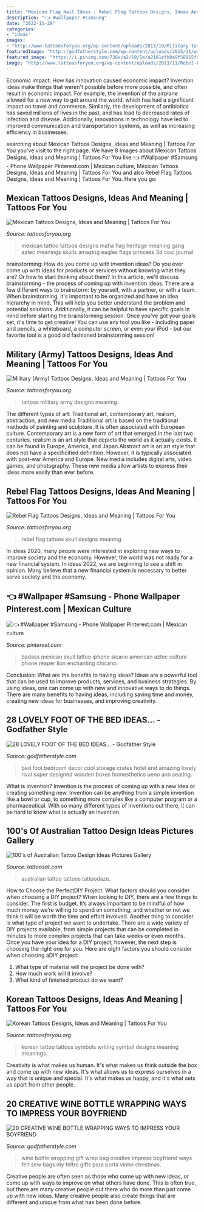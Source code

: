 ```yaml
---
title: "Mexican Flag Nail Ideas : Rebel Flag Tattoos Designs, Ideas And Meaning"
description: "👈 #wallpaper #samsung"
date: "2022-11-28"
categories:
- "ideas"
images:
- "http://www.tattoosforyou.org/wp-content/uploads/2013/10/Military-Tattoos.jpg"
featuredImage: "http://godfatherstyle.com/wp-content/uploads/2015/11/wine-bottle-gift-wrap-ideas1.jpg"
featured_image: "https://i.pinimg.com/736x/a2/18/1e/a2181efb8a9f58915fdb15e5b58b69f4.jpg"
image: "http://www.tattoosforyou.org/wp-content/uploads/2013/11/Rebel-Flag-Skull-Tattoos.jpg"
---
```



Economic impact: How has innovation caused economic impact?
Invention ideas make things that weren't possible before more possible, and often result in economic impact. For example, the invention of the airplane allowed for a new way to get around the world, which has had a significant impact on travel and commerce. Similarly, the development of antibiotics has saved millions of lives in the past, and has lead to decreased rates of infection and disease. Additionally, innovations in technology have led to improved communication and transportation systems, as well as increasing efficiency in businesses.

	

		
searching about Mexican Tattoos Designs, Ideas and Meaning | Tattoos For You you've visit to the right page. We have 8 Images about Mexican Tattoos Designs, Ideas and Meaning | Tattoos For You like 👈 #Wallpaper #Samsung - Phone Wallpaper Pinterest.com | Mexican culture, Mexican Tattoos Designs, Ideas and Meaning | Tattoos For You and also Rebel Flag Tattoos Designs, Ideas and Meaning | Tattoos For You. Here you go:
		
    
## Mexican Tattoos Designs, Ideas And Meaning | Tattoos For You

<img loading=lazy src="https://www.tattoosforyou.org/wp-content/uploads/2018/01/Mexican-Heritage-Tattoos.jpg" onerror="this.onerror=null;this.src='https://tse1.mm.bing.net/th?id=OIP.GoULdIqpfvCaZpciDETotAHaHa&amp;pid=15.1';" alt="Mexican Tattoos Designs, Ideas and Meaning | Tattoos For You">

_Source: tattoosforyou.org_

>mexican tattoo tattoos designs mafia flag heritage meaning gang aztec meanings skulls amazing eagles flags princess 3d cool journal. 

	

brainstorming: How do you come up with invention ideas?
Do you ever come up with ideas for products or services without knowing what they are? Or how to start thinking about them? In this article, we'll discuss brainstorming - the process of coming up with invention ideas.
There are a few different ways to brainstorm: by yourself, with a partner, or with a team. When brainstorming, it's important to be organized and have an idea hierarchy in mind. This will help you better understand the problem and potential solutions. Additionally, it can be helpful to have specific goals in mind before starting the brainstorming session. Once you've got your goals set, it's time to get creative! You can use any tool you like - including paper and pencils, a whiteboard, a computer screen, or even your iPod - but our favorite tool is a good old fashioned brainstorming session!

    
## Military (Army) Tattoos Designs, Ideas And Meaning | Tattoos For You

<img loading=lazy src="http://www.tattoosforyou.org/wp-content/uploads/2013/10/Military-Tattoos.jpg" onerror="this.onerror=null;this.src='https://tse4.mm.bing.net/th?id=OIP.h3YuzoXNEkJ0ySn1rJpupwHaMc&amp;pid=15.1';" alt="Military (Army) Tattoos Designs, Ideas and Meaning | Tattoos For You">

_Source: tattoosforyou.org_

>tattoos military army designs meaning. 

	

The different types of art: Traditional art, contemporary art, realism, abstraction, and new media
Traditional art is based on the traditional methods of painting and sculpture. It is often associated with European culture. Contemporary art is a new form of art that emerged in the last two centuries. realism is an art style that depicts the world as it actually exists. It can be found in Europe, America, and Japan.Abstract art is an art style that does not have a specificified definition. However, it is typically associated with post-war America and Europe. New media includes digital arts, video games, and photography. These new media allow artists to express their ideas more easily than ever before.

    
## Rebel Flag Tattoos Designs, Ideas And Meaning | Tattoos For You

<img loading=lazy src="http://www.tattoosforyou.org/wp-content/uploads/2013/11/Rebel-Flag-Skull-Tattoos.jpg" onerror="this.onerror=null;this.src='https://tse3.mm.bing.net/th?id=OIP.L5OTErQi6vPyARffCA41UgHaJ4&amp;pid=15.1';" alt="Rebel Flag Tattoos Designs, Ideas and Meaning | Tattoos For You">

_Source: tattoosforyou.org_

>rebel flag tattoos skull designs meaning. 

	

In ideas 2020, many people were interested in exploring new ways to improve society and the economy. However, the world was not ready for a new financial system. In ideas 2022, we are beginning to see a shift in opinion. Many believe that a new financial system is necessary to better serve society and the economy.

    
## 👈 #Wallpaper #Samsung - Phone Wallpaper Pinterest.com | Mexican Culture

<img loading=lazy src="https://i.pinimg.com/736x/a2/18/1e/a2181efb8a9f58915fdb15e5b58b69f4.jpg" onerror="this.onerror=null;this.src='https://tse1.mm.bing.net/th?id=OIP.JLx0LWM0euv-CpGrXKKfmQHaNO&amp;pid=15.1';" alt="👈 #Wallpaper #Samsung - Phone Wallpaper Pinterest.com | Mexican culture">

_Source: pinterest.com_

>badass mexican skull tattoo iphone sicario american aztec culture phone reaper lion enchanting chicano. 

	

Conclusion: What are the benefits to having ideas?
Ideas are a powerful tool that can be used to improve products, services, and business strategies. By using ideas, one can come up with new and innovative ways to do things. There are many benefits to having ideas, including saving time and money, creating new ideas for businesses, and improving creativity.

    
## 28 LOVELY FOOT OF THE BED IDEAS... - Godfather Style

<img loading=lazy src="http://godfatherstyle.com/wp-content/uploads/2016/04/foot-of-the-bed-ideas-2.jpg" onerror="this.onerror=null;this.src='https://tse2.mm.bing.net/th?id=OIP.2S0_KZcv_j_bdjJcw6qGdwHaJ7&amp;pid=15.1';" alt="28 LOVELY FOOT OF THE BED IDEAS... - Godfather Style">

_Source: godfatherstyle.com_

>bed foot bedroom decor cool storage crates hotel end amazing lovely rival super designed wooden boxes homesthetics ueno ann seating. 

	

What is invention?
Invention is the process of coming up with a new idea or creating something new. Invention can be anything from a simple invention like a bowl or cup, to something more complex like a computer program or a pharmaceutical. With so many different types of inventions out there, it can be hard to know what is actually an invention.

    
## 100&#039;s Of Australian Tattoo Design Ideas Pictures Gallery

<img loading=lazy src="https://tattoosat.com/wp-content/uploads/2014/12/Australian-6.jpg" onerror="this.onerror=null;this.src='https://tse2.mm.bing.net/th?id=OIP.BP2GgB_4U17C01T46n-U-QHaJ4&amp;pid=15.1';" alt="100&#039;s of Australian Tattoo Design Ideas Pictures Gallery">

_Source: tattoosat.com_

>australian tattoo tattoos tattoodaze. 

	

How to Choose the PerfectDIY Project: What factors should you consider when choosing a DIY project?
When looking to DIY, there are a few things to consider. The first is budget. It’s always important to be mindful of how much money we’re willing to spend on something, and whether or not we think it will be worth the time and effort involved. Another thing to consider is what type of project we want to undertake. There are a wide variety of DIY projects available, from simple projects that can be completed in minutes to more complex projects that can take weeks or even months. Once you have your idea for a DIY project, however, the next step is choosing the right one for you. Here are eight factors you should consider when choosing aDIY project: 
1) What type of material will the project be done with?
2) How much work will it involve?
3) What kind of finished product do we want?

    
## Korean Tattoos Designs, Ideas And Meaning | Tattoos For You

<img loading=lazy src="http://www.tattoosforyou.org/wp-content/uploads/2016/03/Korean-Writing-Tattoos.jpg" onerror="this.onerror=null;this.src='https://tse1.mm.bing.net/th?id=OIP.TWMG_kLbyZriepGsAn-j8AHaJ4&amp;pid=15.1';" alt="Korean Tattoos Designs, Ideas and Meaning | Tattoos For You">

_Source: tattoosforyou.org_

>korean tattoo tattoos symbols writing symbol designs meaning meanings. 

	

Creativity is what makes us human. It's what makes us think outside the box and come up with new ideas. It's what allows us to express ourselves in a way that is unique and special. It's what makes us happy, and it's what sets us apart from other people.

    
## 20 CREATIVE WINE BOTTLE WRAPPING WAYS TO IMPRESS YOUR BOYFRIEND

<img loading=lazy src="http://godfatherstyle.com/wp-content/uploads/2015/11/wine-bottle-gift-wrap-ideas1.jpg" onerror="this.onerror=null;this.src='https://tse3.mm.bing.net/th?id=OIP.M58yKp33kw8FsdOpxtKhhAHaJ4&amp;pid=15.1';" alt="20 CREATIVE WINE BOTTLE WRAPPING WAYS TO IMPRESS YOUR BOYFRIEND">

_Source: godfatherstyle.com_

>wine bottle wrapping gift wrap bag creative impress boyfriend ways felt sew bags diy feltro gifts para porta vinho christmas. 

	

Creative people are often seen as those who come up with new ideas, or come up with ways to improve on what others have done. This is often true, but there are many creative people out there who do more than just come up with new ideas. Many creative people also create things that are different and unique from what has been done before.

